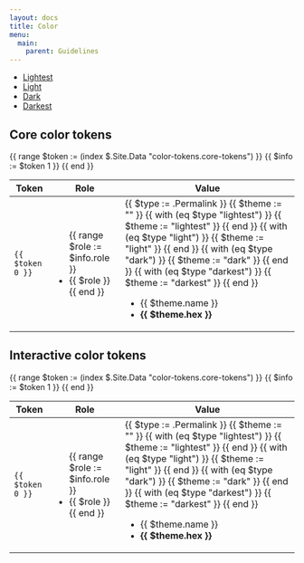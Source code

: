 ```yaml
---
layout: docs
title: Color
menu:
  main:
    parent: Guidelines
---
```

<div class="nav-tabs">
  <ul>
    <li><a href="/guidelines/color/" class="active">Lightest</a></li>
    <li><a href="/guidelines/color/light">Light</a></li>
    <li><a href="/guidelines/color/dark">Dark</a></li>
    <li><a href="/guidelines/color/darkest">Darkest</a></li>
  </ul>
</div>

## Core color tokens
<table class="table">
    <thead>
      <tr>
        <th>Token</th>
        <th>Role</th>
        <th>Value</th>
      </tr>
    </thead>
    <tbody>
      {{ range $token := (index $.Site.Data "color-tokens.core-tokens") }}
        {{ $info := $token 1 }}
        <tr>
          <td><code>{{ $token 0 }}</code></td>
          <td>
            <ul>
              {{ range $role := $info.role }}
                <li>{{ $role }}</li>
              {{ end }}
            </ul>
          </td>
          <td>
            {{ $type := .Permalink }}
            {{ $theme := "" }}
            {{ with (eq $type "lightest") }}
              {{ $theme := "lightest" }}
            {{ end }}
            {{ with (eq $type "light") }}
              {{ $theme := "light" }}
            {{ end }}
            {{ with (eq $type "dark") }}
              {{ $theme := "dark" }}
            {{ end }}
            {{ with (eq $type "darkest") }}
              {{ $theme := "darkest" }}
            {{ end }}
            <div class="row">
              <div class="col">
                <ul>
                  <li>{{ $theme.name }}</li>
                  <li><b>{{ $theme.hex }}</b></li>
                </ul>
              </div>
              <div class="col">
                <span class="color-token-example" style="background: {{ $theme.hex }};"></span>
              </div>
            </div>
          </td>
        </tr>
      {{ end }}
    </tbody>
</table>


## Interactive color tokens
<table class="table">
    <thead>
      <tr>
        <th>Token</th>
        <th>Role</th>
        <th>Value</th>
      </tr>
    </thead>
    <tbody>
      {{ range $token := (index $.Site.Data "color-tokens.core-tokens") }}
        {{ $info := $token 1 }}
        <tr>
          <td><code>{{ $token 0 }}</code></td>
          <td>
            <ul>
              {{ range $role := $info.role }}
                <li>{{ $role }}</li>
              {{ end }}
            </ul>
          </td>
          <td>
            {{ $type := .Permalink }}
            {{ $theme := "" }}
            {{ with (eq $type "lightest") }}
              {{ $theme := "lightest" }}
            {{ end }}
            {{ with (eq $type "light") }}
              {{ $theme := "light" }}
            {{ end }}
            {{ with (eq $type "dark") }}
              {{ $theme := "dark" }}
            {{ end }}
            {{ with (eq $type "darkest") }}
              {{ $theme := "darkest" }}
            {{ end }}
            <div class="row">
              <div class="col">
                <ul>
                  <li>{{ $theme.name }}</li>
                  <li><b>{{ $theme.hex }}</b></li>
                </ul>
              </div>
              <div class="col">
                <span class="color-token-example" style="background: {{ $theme.hex }};"></span>
              </div>
            </div>
          </td>
        </tr>
      {{ end }}
    </tbody>
</table>


